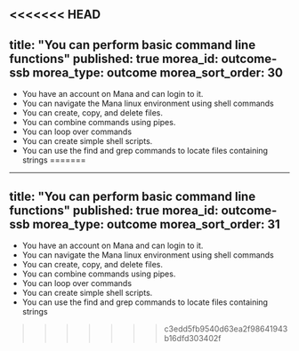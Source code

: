 <<<<<<< HEAD
---
title: "You can perform basic command line functions"
published: true
morea_id: outcome-ssb
morea_type: outcome
morea_sort_order: 30
---

* You have an account on Mana and can login to it.
* You can navigate the Mana linux environment using shell commands
* You can create, copy, and delete files.
* You can combine commands using pipes.
* You can loop over commands
* You can create simple shell scripts.
* You can use the find and grep commands to locate files containing strings
=======
---
title: "You can perform basic command line functions"
published: true
morea_id: outcome-ssb
morea_type: outcome
morea_sort_order: 31
---

* You have an account on Mana and can login to it.
* You can navigate the Mana linux environment using shell commands
* You can create, copy, and delete files.
* You can combine commands using pipes.
* You can loop over commands
* You can create simple shell scripts.
* You can use the find and grep commands to locate files containing strings
>>>>>>> c3edd5fb9540d63ea2f98641943b16dfd303402f
